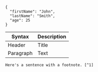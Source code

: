 ```
{
  "firstName": "John",
  "lastName": "Smith",
  "age": 25
}
```

| Syntax | Description |
| ----------- | ----------- |
| Header | Title |
| Paragraph | Text |

	Here's a sentence with a footnote. [^1]
